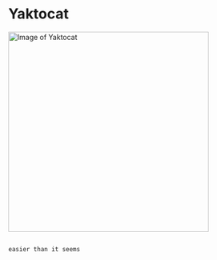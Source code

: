 # Yaktocat

<img alt="Image of Yaktocat" src=https://octodex.github.com/images/yaktocat.png width=400>

```md

easier than it seems
